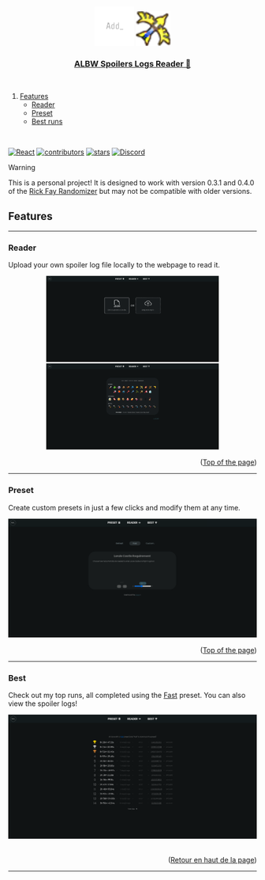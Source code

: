 <a name="readme-top"></a>

<div align="center">
  <img src="src/assets/logo.png" alt="Logo" width="80" height="80">
  <img src="src/assets/images/bow_light.png" alt="Bow" width=70>
  <a href="https://firedrox.github.io/albw/">
    <h3 align="center">ALBW Spoilers Logs Reader 📄</h3>
  </a>
</div>

<br />

<ol>
  <li>
    <a href="#features">Features</a>
    <ul>
      <li><a href="#reader">Reader</a></li>
      <li><a href="#preset">Preset</a></li>
      <li><a href="#best">Best runs</a></li>
    </ul>
  </li>
</ol>

<br />

[![React][React.js]][React-url]
[![contributors][contributors-shield]][contributors-url]
[![stars][stars-icon]][stars-url]
[![Discord][discord-icon]][discord-url]

> [!WARNING]
> This is a personal project! It is designed to work with version 0.3.1 and 0.4.0 of the [Rick Fay Randomizer](https://github.com/rickfay/z17-randomizer/tree/master) but may not be compatible with older versions.

## Features

---

### Reader

Upload your own spoiler log file locally to the webpage to read it.

<div align="center">
  <a href="https://firedrox.github.io/albw?page=reader">
    <img src="src/assets/example/example_reader.png" alt="Reader" width=350/>
    <img src="src/assets//example//example_logs.png" width=350/>
  </a>
</div>

<p align="right">(<a href="#readme-top">Top of the page</a>)</p>

---

### Preset

Create custom presets in just a few clicks and modify them at any time.

<div align="center">
  <a href="https://firedrox.github.io/albw?page=preset">
    <img src="src/assets/example/example_preset.png" alt="Preset"/>
  </a>
</div>

<p align="right">(<a href="#readme-top">Top of the page</a>)</p>

---

### Best

Check out my top runs, all completed using the [Fast](src/utils/presets/Fast.json) preset. You can also view the spoiler logs!

<div align="center">
  <a href="https://firedrox.github.io/albw?page=best">
    <img src="src/assets/example/example_best.png" alt="Example" />
  </a>
</div>
<br />

<p align="right">(<a href="#readme-top">Retour en haut de la page</a>)</p>

---

[React.js]: https://img.shields.io/badge/React-20232A?style=for-the-badge&logo=react&logoColor=61DAFB&colorB=555
[React-url]: https://react.dev/
[contributors-shield]: https://img.shields.io/github/contributors/firedrox/albw.svg?style=for-the-badge
[contributors-url]: https://github.com/FireDroX/albw/graphs/contributors
[stars-icon]: https://img.shields.io/github/stars/firedrox/albw.svg?style=for-the-badge
[stars-url]: https://github.com/FireDroX/albw/stargazers
[discord-icon]: https://img.shields.io/badge/Discord-5865F2?style=for-the-badge&logo=discord&colorB=555
[discord-url]: https://discord.gg/Zmmqd9Tbnn
